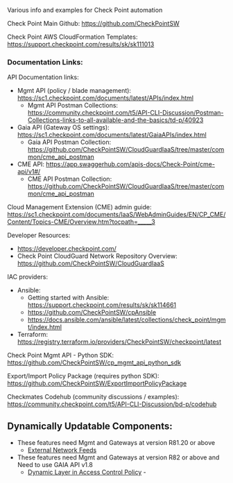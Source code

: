Various info and examples for Check Point automation  

Check Point Main Github: <https://github.com/CheckPointSW>

Check Point AWS CloudFormation Templates: <https://support.checkpoint.com/results/sk/sk111013>

### Documentation Links:

API Documentation links:  
- Mgmt API (policy / blade management): <https://sc1.checkpoint.com/documents/latest/APIs/index.html>
    - Mgmt API Postman Collections: <https://community.checkpoint.com/t5/API-CLI-Discussion/Postman-Collections-links-to-all-available-and-the-basics/td-p/40923>
- Gaia API (Gateway OS settings): <https://sc1.checkpoint.com/documents/latest/GaiaAPIs/index.html>
    - Gaia API Postman Collection: <https://github.com/CheckPointSW/CloudGuardIaaS/tree/master/common/cme_api_postman>
- CME API: <https://app.swaggerhub.com/apis-docs/Check-Point/cme-api/v1#/>
    - CME API Postman Collection: <https://github.com/CheckPointSW/CloudGuardIaaS/tree/master/common/cme_api_postman>

Cloud Management Extension (CME) admin guide: <https://sc1.checkpoint.com/documents/IaaS/WebAdminGuides/EN/CP_CME/Content/Topics-CME/Overview.htm?tocpath=_____3>

Developer Resources:  
- <https://developer.checkpoint.com/>
- Check Point CloudGuard Network Repository Overview: <https://github.com/CheckPointSW/CloudGuardIaaS>

IAC providers:  
- Ansible:  
    - Getting started with Ansible: <https://support.checkpoint.com/results/sk/sk114661>
    - <https://github.com/CheckPointSW/cpAnsible>
    - <https://docs.ansible.com/ansible/latest/collections/check_point/mgmt/index.html>
- Terraform: <https://registry.terraform.io/providers/CheckPointSW/checkpoint/latest>

Check Point Mgmt API - Python SDK: <https://github.com/CheckPointSW/cp_mgmt_api_python_sdk>

Export/Import Policy Package (requires python SDK): <https://github.com/CheckPointSW/ExportImportPolicyPackage>

Checkmates Codehub (community discussions / examples): <https://community.checkpoint.com/t5/API-CLI-Discussion/bd-p/codehub>

## Dynamically Updatable Components:
- These features need Mgmt and Gateways at version R81.20 or above
    - [External Network Feeds](https://sc1.checkpoint.com/documents/R81.20/WebAdminGuides/EN/CP_R81.20_SecurityManagement_AdminGuide/Content/Topics-SECMG/Network_Feed.htm)
- These features need Mgmt and Gateways at version R82 or above and Need to use GAIA API v1.8
    - [Dynamic Layer in Access Control Policy](https://support.checkpoint.com/results/sk/sk182252) - 